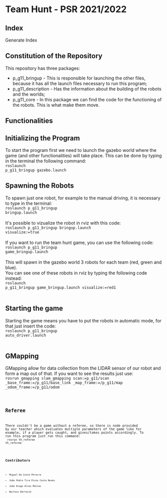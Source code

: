 # Team Hunt - PSR 2021/2022

## Index
Generate Index


## Constitution of the Repository
This repository has three packages: <br>
- p_g11_bringup - This is responsible for launching the other files, because it has all the launch files necessary to run this program;
- p_g11_description - Has the information about the building of the robots and the worlds;
- p_g11_core - In this package we can find the code for the functioning of the robots. This is what make them move.

## Functionalities

## Initializing the Program
To start the program first we need to launch the gazebo world where the game (and other functionalities) will take place. This can be done by typing in the terminal the following command: <br>
<code>roslaunch p_g11_bringup gazebo.launch</code>

## Spawning the Robots
To spawn just one robot, for example to the manual driving, it is necessary to type in the terminal: <br>
<code>roslaunch p_g11_bringup bringup.launch</code><br><br>
It's possible to vizualize the robot in rviz with this code:<br>
<code>roslaunch p_g11_bringup bringup.launch visualize:=true</code><br><br>
If you want to run the team hunt game, you can use the following code:<br>
<code>roslaunch p_g11_bringup game_bringup.launch</code><br><br>
This will spawn in the gazebo world 3 robots for each team (red, green and blue).<br>
You can see one of these robots in rviz by typing the following code instead:<br>
<code>roslaunch p_g11_bringup game_bringup.launch visualize:=red1</code><br><br>


## Starting the game
Starting the game means you have to put the robots in automatic mode, for that just insert the code:<br>
<code>roslaunch p_g11_bringup auto_driver.launch</code><br><br>


## GMapping
GMapping allow for data collection from the LIDAR sensor of our robot and form a map out of that.
If you want to see the results just use:<br>
<code>rosrun gmapping slam_gmapping scan:=p_g11/scan _base_frame:=/p_g11/base_link _map_frame:=/p_g11/map _odom_frame:=/p_g11/odom<code><br><br>


## Referee
There couldn't be a game without a referee, so there is node provided by our teacher which evaluates multiple parameters of the game like for example, if a player gets caught, and gives/takes points accordingly.
To run this program just run this command:<br>
<code>rosrun th_referee th_referee<code><br><br>


## Contributors
<ul>
<li>Miguel Da Costa Pereira</li>
<li>João Pedro Tira Picos Costa Nunes</li>
<li>João Diogo Alves Matias</li>
<li>Bartosz Bartosik</li>
</ul>